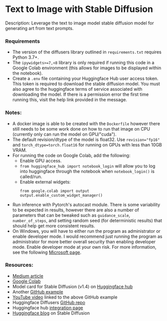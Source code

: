 # Text to Image with Stable Diffusion

Description: Leverage the text to image model stable diffusion model for generating art from text prompts.


### Requirements

 - The version of the diffusers library outlined in `requirements.txt` requires Python 3.7+.
 - The `ipywidgets>=7,<8` library is only required if running this code in a Google Colab environment (this allows for images to be displayed within the notebook).
 - Create a `.env` file containing your Huggingface Hub user access token. This token is required to download the stable diffusion model. You must also agree to the huggingface terms of service associated with downloading the model. If there is a permission error the first time running this, visit the help link provided in the message.


### Notes:

 - A docker image is able to be created with the `Dockerfile` however there still needs to be some work done on how to run that image on CPU (currently only can run the model on GPU/"cuda").
 - The default revision/dtype of the model is float32. Use `revision="fp16"` and `torch_dtype=torch.float16` for running on GPUs with less than 10GB VRAM.
 - For running the code on Google Colab, add the following:
 	- Enable GPU access.
 	- `from huggingface_hub import notebook_login` will allow you to log into huggingface through the notebook when `notebook_login()`  is called/run.
 	- Enable external widgets:
 		```
 		from google.colab import output
 		output.enable_custom_widget_manager()
 		```
 - Run inference with Pytorch's autocast module. There is some variability to be expected in results, however there are also a number of parameters that can be tweaked such as `guidance_scale`, `number_of_steps`, and setting random seed (for deterministic results) that should help get more consistent results.
 - On Windows, you will have to either run the program as administrator or enable developer mode. I would recommend just running the program as administrator for more better overall security than enabling developer mode. Enable developer mode at your own risk. For more information, see the following [Microsoft page](https://learn.microsoft.com/en-us/windows/apps/get-started/enable-your-device-for-development).


### Resources:

 - [Medium article](https://towardsdatascience.com/how-to-generate-images-from-text-with-stable-diffusion-models-ea9d1cb92f9b)
 - [Google Colab](https://colab.research.google.com/github/huggingface/notebooks/blob/main/diffusers/stable_diffusion.ipynb)
 - Model card for Stable Diffusion (v1.4) on [Huggingface hub](https://huggingface.co/CompVis/stable-diffusion-v1-4)
 - Another [GitHub example](https://github.com/nicknochnack/StableDiffusionApp) 
 - [YouTube video](https://www.youtube.com/watch?v=7xc0Fs3fpCg) linked to the above GitHub example
 - Huggingface Diffusers [GitHub repo](https://github.com/huggingface/diffusers/tree/main/src/diffusers/pipelines)
 - Huggingface hub [integration page](https://huggingface.co/docs/hub/models-adding-libraries)
 - [Huggingface blog](https://huggingface.co/blog/stable_diffusion) on Stable Diffusion